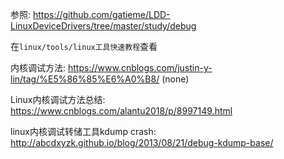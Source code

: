 参照: https://github.com/gatieme/LDD-LinuxDeviceDrivers/tree/master/study/debug

在`linux/tools/linux工具快速教程`查看


内核调试方法: https://www.cnblogs.com/justin-y-lin/tag/%E5%86%85%E6%A0%B8/ (none)


Linux内核调试方法总结: https://www.cnblogs.com/alantu2018/p/8997149.html




linux内核调试转储工具kdump crash: http://abcdxyzk.github.io/blog/2013/08/21/debug-kdump-base/


